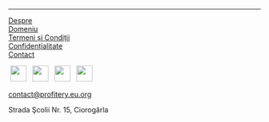 ******

[Despre](/about)\
[Domeniu](/ciorogarla-domain)\
[Termeni și Condiții](/terms-and-conditions)\
[Confidențialitate](/privacy-policy)\
[Contact](/contact)


[<img src="/static/icons/instagram.svg" style="width: 32px; height: 32px; margin: 0 4px;"/>](https://instagram.com/proftery)
[<img src="/static/icons/facebook.svg" style="width: 32px; height: 32px; margin: 0 4px;"/>](https://facebook.com/profitery)
[<img src="/static/icons/github.svg" style="width: 32px; height: 32px; margin: 0 4px;"/>](https://github.com/profitery)
[<img src="/static/icons/opencollective.svg" style="width: 32px; height: 32px; margin: 0 4px;"/>](https://opencollective.com/profitery)

contact@profitery.eu.org

Strada Şcolii Nr. 15, Ciorogârla
